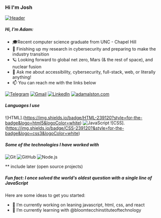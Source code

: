 ### Hi I'm Josh
[![Header](https://github.com/adamalston/adamalston/raw/master/profile.gif)](https://www.adamalston.com/)
##### Hi, I'm Adam:

- 🎓Recent computer science graduate from UNC - Chapel Hill
- :test_tube: Finishing up my research in cybersecurity and preparing to make the industry transition
- 🪐 Looking forward to global net zero, Mars (& the rest of space), and nuclear fusion
- :speech_balloon: Ask me about accessibility, cybersecurity, full-stack, web, or literally anything!
- :mailbox: You can reach me with the links below

[![Telegram](https://img.shields.io/badge/-TELEGRAM-2CA5E0?style=for-the-badge&logo=telegram&logoColor=white)](https://t.me/adamalston)
[![Gmail](https://img.shields.io/badge/-GMAIL-D14836?style=for-the-badge&logo=gmail&logoColor=white)](mailto:aalston9@gmail.com)
[![LinkedIn](https://img.shields.io/badge/-LINKEDIN-0077B5?style=for-the-badge&logo=linkedin&logoColor=white)](https://www.linkedin.com/in/adammalston/)
[![adamalston.com](https://img.shields.io/badge/-ADAMALSTON.COM-000000?style=for-the-badge&logo=react&logoColor=white)](https://www.adamalston.com/)

##### Languages I use
![HTML].(https://img.shields.io/badge/HTML-239120?style=for-the-badge&logo=html5&logoColor=white)
![JavaScript](https://img.shields.io/badge/-JavaScript-000000?style=flat&logo=javascript)
![CSS].(https://img.shields.io/badge/CSS-239120?&style=for-the-badge&logo=css3&logoColor=white)

##### Some of the technologies I have worked with

![Git](https://img.shields.io/badge/-Git-222222?style=flat&logo=git&logoColor=F05032)
![GitHub](https://img.shields.io/badge/-GitHub-222222?style=flat&logo=github&logoColor=181717)
![Node.js](https://img.shields.io/badge/-Node.js-222222?style=flat&logo=node.js&logoColor=339933)

** include later (open source projects)

##### Fun fact: I once solved the world's oldest question with a single line of JavaScript

Here are some ideas to get you started:

- 🔭 I’m currently working on leaning javascript, html, css, and react
- 🌱 I’m currently learning with @bloomtecchinstituteoftechnology

